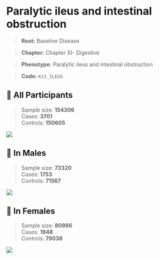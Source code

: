 # Paralytic ileus and intestinal obstruction

> **Root:** Baseline Disease  

> **Chapter:** Chapter XI- Digestive  

> **Phenotype:** Paralytic ileus and intestinal obstruction  

> **Code:** `K11_ILEUS`

## 🧪 All Participants  
> Sample size: **154306**  
> Cases: **3701**  
> Controls: **150605**
<img src="/Disease/Figures/ALL/Incidence/K11_ILEUS.png"/>
<CsvTable src="/public/Disease/Data/ALL/Incidence/COX_K11_ILEUS.csv" label="🔍 View full results" />

## 👨 In Males  
> Sample size: **73320**  
> Cases: **1753**  
> Controls: **71567**
<img src="/Disease/Figures/Male/Incidence/K11_ILEUS.png"/>
<CsvTable src="/public/Disease/Data/Male/Incidence/COX_K11_ILEUS.csv" label="🔍 View full results" />

## 👩 In Females  
> Sample size: **80986**  
> Cases: **1948**  
> Controls: **79038**
<img src="/Disease/Figures/Female/Incidence/K11_ILEUS.png"/>
<CsvTable src="/public/Disease/Data/Female/Incidence/COX_K11_ILEUS.csv" label="🔍 View full results" />
